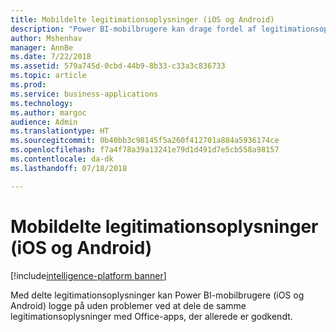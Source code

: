 ```yaml
---
title: Mobildelte legitimationsoplysninger (iOS og Android)
description: "Power BI-mobilbrugere kan drage fordel af legitimationsoplysninger, der deles med andre Microsoft-apps, som er installeret på mobilenheden, i en effektiv logonproces."
author: Mshenhav
manager: AnnBe
ms.date: 7/22/2018
ms.assetid: 579a745d-0cbd-44b9-8b33-c33a3c836733
ms.topic: article
ms.prod: 
ms.service: business-applications
ms.technology: 
ms.author: margoc
audience: Admin
ms.translationtype: HT
ms.sourcegitcommit: 0b40bb3c98145f5a260f412701a884a5936174ce
ms.openlocfilehash: f7a4f78a39a13241e79d1d491d7e5cb558a98157
ms.contentlocale: da-dk
ms.lasthandoff: 07/18/2018

---
```

# <a name="mobile-shared-credentials-ios-and-android"></a>Mobildelte legitimationsoplysninger (iOS og Android)

[!include[intelligence-platform banner](../../includes/intelligence-platform.md)]




Med delte legitimationsoplysninger kan Power BI-mobilbrugere (iOS og Android) logge på uden problemer ved at dele de samme legitimationsoplysninger med Office-apps, der allerede er godkendt.

